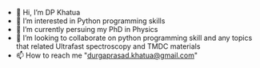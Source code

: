 - 👋 Hi, I’m DP Khatua
- 👀 I’m interested in Python programming skills
- 🌱 I’m currently persuing my PhD in Physics
- 💞️ I’m looking to collaborate on python programming skill and any topics that related Ultrafast spectroscopy and TMDC materials
- 📫 How to reach me "durgaprasad.khatua@gmail.com"

<!---
Khatua03/Khatua03 is a ✨ special ✨ repository because its `README.md` (this file) appears on your GitHub profile.
You can click the Preview link to take a look at your changes.
--->
